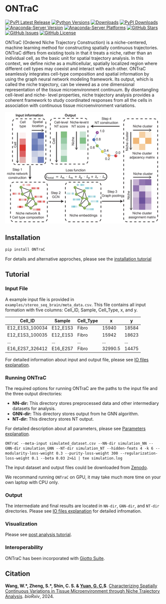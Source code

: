 # **ONTraC**

[![PyPI Latest Release](https://img.shields.io/pypi/v/ONTraC.svg)](https://pypi.org/project/ONTraC/)
[![Python Versions](https://img.shields.io/pypi/pyversions/ONTraC.svg)](https://pypi.org/project/ONTraC/)
[![Downloads](https://static.pepy.tech/badge/ONTraC)](https://pepy.tech/project/ONTraC)
[![PyPI Downloads](https://img.shields.io/pypi/dm/ONTraC.svg?label=PyPI%20downloads)](https://pypistats.org/packages/ontrac)
[![Anaconda-Server Version](https://anaconda.org/gyuanlab/ontrac/badges/version.svg)](https://anaconda.org/gyuanlab/ontrac)
[![Anaconda-Server Platforms](https://anaconda.org/gyuanlab/ontrac/badges/platforms.svg)](https://anaconda.org/gyuanlab/ontrac)
[![GitHub Stars](https://badgen.net/github/stars/gyuanlab/ONTraC)](https://github.com/gyuanlab/ONTraC)
[![GitHub Issues](https://img.shields.io/github/issues/gyuanlab/ONTraC.svg)](https://github.com/gyuanlab/ONTraC/issues)
[![GitHub License](https://img.shields.io/github/license/gyuanlab/ONTraC.svg)](https://github.com/gyuanlab/ONTraC/blob/master/LICENSE)

ONTraC (Ordered Niche Trajectory Construction) is a niche-centered, machine learning
method for constructing spatially continuous trajectories. ONTraC differs from existing tools in
that it treats a niche, rather than an individual cell, as the basic unit for spatial trajectory
analysis. In this context, we define niche as a multicellular, spatially localized region where
different cell types may coexist and interact with each other.  ONTraC seamlessly integrates
cell-type composition and spatial information by using the graph neural network modeling
framework. Its output, which is called the niche trajectory, can be viewed as a one dimensional
representation of the tissue microenvironment continuum. By disentangling cell-level and niche-
level properties, niche trajectory analysis provides a coherent framework to study coordinated
responses from all the cells in association with continuous tissue microenvironment variations.

![ONTraC Structure](docs/source/_static/images/ONTraC_structure.png)

## Installation

```sh
pip install ONTraC
```

For details and alternative approches, please see the [installation tutorial](tutorials/installation.md)

## Tutorial

### Input File

A example input file is provided in `examples/stereo_seq_brain/meta_data.csv`.
This file contains all input formation with five columns: Cell_ID, Sample, Cell_Type, x, and y.

| Cell_ID         | Sample   | Cell_Type | x       | y     |
| --------------- | -------- | --------- | ------- | ----- |
| E12_E1S3_100034 | E12_E1S3 | Fibro     | 15940   | 18584 |
| E12_E1S3_100035 | E12_E1S3 | Fibro     | 15942   | 18623 |
| ...             | ...      | ...       | ...     | ...   |
| E16_E2S7_326412 | E16_E2S7 | Fibro     | 32990.5 | 14475 |

For detailed information about input and output file, please see [IO files explanation](tutorials/IO_files.md#input-files).

### Running ONTraC

The required options for running ONTraC are the paths to the input file and the three output directories:

- **NN-dir:** This directory stores preprocessed data and other intermediary datasets for analysis.
- **GNN-dir:** This directory stores output from he GNN algorithm.
- **NT-dir:** This directory stores NT output.

For detailed description about all parameters, please see [Parameters explanation](tutorials/parameters.md).

```{sh}
ONTraC --meta-input simulated_dataset.csv --NN-dir simulation_NN --GNN-dir simulation_GNN --NT-dir simulation_NT --hidden-feats 4 -k 6 --modularity-loss-weight 0.3 --purity-loss-weight 300 --regularization-loss-weight 0.1 --beta 0.03 2>&1 | tee simulation.log
```

The input dataset and output files could be downloaded from [Zenodo](https://zenodo.org/records/11186620).

We recommand running `ONTraC` on GPU, it may take much more time on your own laptop with CPU only.

### Output

The intermediate and final results are located in `NN-dir`, `GNN-dir`, and `NT-dir` directories. Please see [IO files explanation](tutorials/IO_files.md#output-files) for detailed infromation.

### Visualization

Please see [post analysis tutorial](tutorials/post_analysis.md).

### Interoperability

ONTraC has been incorporated with [Giotto Suite](https://drieslab.github.io/Giotto_website/articles/ontrac.html).

## Citation

**Wang, W.\*, Zheng, S.\*, Shin, C. S. & [Yuan, G. C.](https://labs.icahn.mssm.edu/yuanlab/)$**. [Characterizing Spatially Continuous Variations in Tissue Microenvironment through Niche Trajectory Analysis](https://www.biorxiv.org/content/10.1101/2024.04.23.590827v1). *bioRxiv*, 2024.
